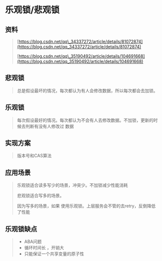 # 乐观锁/悲观锁

## 资料

> [https://blog.csdn.net/qq\_34337272/article/details/81072874](https://blog.csdn.net/qq_34337272/article/details/81072874)
>
> [https://blog.csdn.net/qq\_35190492/article/details/104691668](https://blog.csdn.net/qq_35190492/article/details/104691668)

## 悲观锁

> 总是假设最坏的情况，每次都认为有人会修改数据，所以每次都会去加锁。

## 乐观锁

> 每次假设最好的情况。每次都认为不会有人去修改数据。不加锁，更新的时候去判断有没有人修改过 数据

## 实现方案

> 版本号和CAS算法

## 应用场景

> 乐观锁适合读多写少的场景，冲突少。不加锁减少性能消耗
>
> 悲观锁适合写多的场景。
>
> 因为写多的场景，如果 使用乐观锁。上层服务会不管的去retry，反倒降低了性能

## 乐观锁缺点

> * ABA问题
> * 循环时间长 ，开销大
> * 只能保证一个共享变量的原子性



